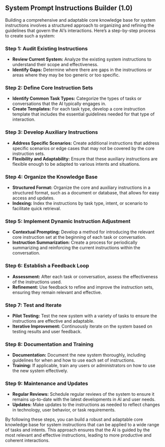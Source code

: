 ## System Prompt Instructions Builder (1.0)

Building a comprehensive and adaptable core knowledge base for system instructions involves a structured approach to organizing and refining the guidelines that govern the AI’s interactions. Here’s a step-by-step process to create such a system:

### Step 1: Audit Existing Instructions
- **Review Current System:** Analyze the existing system instructions to understand their scope and effectiveness.
- **Identify Gaps:** Determine where there are gaps in the instructions or areas where they may be too generic or too specific.

### Step 2: Define Core Instruction Sets
- **Identify Common Task Types:** Categorize the types of tasks or conversations that the AI typically engages in.
- **Create Templates:** For each task type, develop a core instruction template that includes the essential guidelines needed for that type of interaction.

### Step 3: Develop Auxiliary Instructions
- **Address Specific Scenarios:** Create additional instructions that address specific scenarios or edge cases that may not be covered by the core instruction sets.
- **Flexibility and Adaptability:** Ensure that these auxiliary instructions are flexible enough to be adapted to various intents and situations.

### Step 4: Organize the Knowledge Base
- **Structured Format:** Organize the core and auxiliary instructions in a structured format, such as a document or database, that allows for easy access and updates.
- **Indexing:** Index the instructions by task type, intent, or scenario to facilitate quick retrieval.

### Step 5: Implement Dynamic Instruction Adjustment
- **Contextual Prompting:** Develop a method for introducing the relevant core instruction set at the beginning of each task or conversation.
- **Instruction Summarization:** Create a process for periodically summarizing and reinforcing the current instructions within the conversation.

### Step 6: Establish a Feedback Loop
- **Assessment:** After each task or conversation, assess the effectiveness of the instructions used.
- **Refinement:** Use feedback to refine and improve the instruction sets, ensuring they remain relevant and effective.

### Step 7: Test and Iterate
- **Pilot Testing:** Test the new system with a variety of tasks to ensure the instructions are effective and adaptable.
- **Iterative Improvement:** Continuously iterate on the system based on testing results and user feedback.

### Step 8: Documentation and Training
- **Documentation:** Document the new system thoroughly, including guidelines for when and how to use each set of instructions.
- **Training:** If applicable, train any users or administrators on how to use the new system effectively.

### Step 9: Maintenance and Updates
- **Regular Reviews:** Schedule regular reviews of the system to ensure it remains up-to-date with the latest developments in AI and user needs.
- **Updates:** Make updates to the instructions as needed to reflect changes in technology, user behavior, or task requirements.

By following these steps, you can build a robust and adaptable core knowledge base for system instructions that can be applied to a wide range of tasks and intents. This approach ensures that the AI is guided by the most relevant and effective instructions, leading to more productive and coherent interactions.